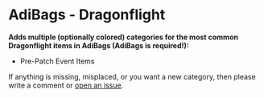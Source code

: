 # AdiBags - Dragonflight

**Adds multiple (optionally colored) categories for the most common Dragonflight items in AdiBags (AdiBags is required!):**

- Pre-Patch Event Items

If anything is missing, misplaced, or you want a new category, then please write a comment or [open an issue](https://github.com/Zottelchen/adibags-dragonflight/issues).